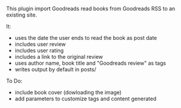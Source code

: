 This plugin import Goodreads read books from Goodreads RSS to an existing site.

It:

* uses the date the user ends to read the book as post date
* includes user review
* includes user rating
* includes a link to the original review
* uses author name, book title and "Goodreads review" as tags
* writes output by default in posts/

To Do:

* include book cover (dowloading the image)
* add parameters to customize tags and content generated
